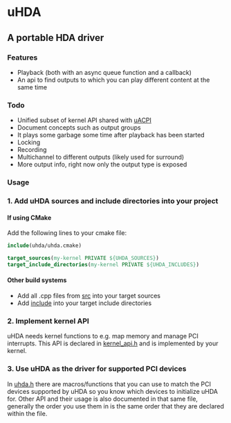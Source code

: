 # uHDA
## A portable HDA driver

### Features
- Playback (both with an async queue function and a callback)
- An api to find outputs to which you can play different content at the same time

### Todo
- Unified subset of kernel API shared with [uACPI](https://github.com/UltraOS/uACPI)
- Document concepts such as output groups
- It plays some garbage some time after playback has been started
- Locking
- Recording
- Multichannel to different outputs (likely used for surround)
- More output info, right now only the output type is exposed

### Usage

### 1. Add uHDA sources and include directories into your project

#### If using CMake
Add the following lines to your cmake file:
```cmake
include(uhda/uhda.cmake)

target_sources(my-kernel PRIVATE ${UHDA_SOURCES})
target_include_directories(my-kernel PRIVATE ${UHDA_INCLUDES})
```

#### Other build systems
- Add all .cpp files from [src](src) into your target sources
- Add [include](include) into your target include directories

### 2. Implement kernel API
uHDA needs kernel functions to e.g. map memory and manage PCI interrupts.
This API is declared in [kernel_api.h](include/uhda/kernel_api.h) and is implemented by your kernel.

### 3. Use uHDA as the driver for supported PCI devices
In [uhda.h](include/uhda/uhda.h) there are macros/functions that you can use to match the PCI devices supported by uHDA so you know which devices to initialize uHDA for.
Other API and their usage is also documented in that same file,
generally the order you use them in is the same order that they are declared within
the file.

